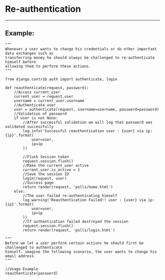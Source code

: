 # Re-authentication
-------

## Example:


    """
    Whenever a user wants to change his credentials or do other important data exchanges such as
    transferring money he should always be challenged to re-authenticate himself before
    allowing them to perform these actions.
    """
    
    from django.contrib.auth import authenticate, login

    def reauthenticate(request, password):
        //Access current_user
        current_user = request.user
        username = current_user.username
        //Authenticate user
        user = authenticate(request, username=username, password=password)
        //Validation of password 
        if user is not None:
            //After successful validation we will log that password was validated successfully
            log.info('Successful reauthentication user : {user} via ip: {ip}'.format(
                user=user,
                ip=ip
            ))

            //Flush Session token 
            request.session.flush()
            //Make the current_user active
            current_user.is_active = 1
            //Save the session ID 
            login(request, user)
            //Success page 
            return render(request, 'polls/home.html')
        else:
            //The user failed re-authenticating himself
            log.warning('Reauthentication Failed!! user : {user} via ip: {ip}'.format(
                user=user,
                ip=ip
            ))
            //If authentication failed destroyed the session
            request.session.flush()
            return render(request, 'polls/login.html')

    """
    Before we let a user perform certain actions he should first be challenged to authenticate
    himself. imagine the following scenario, the user wants to change his email address.
    """

    //Usage Example
    reauthenticate(password) 